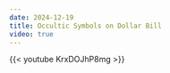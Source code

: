 ```yaml
---
date: 2024-12-19
title: Occultic Symbols on Dollar Bill
video: true
---
```



{{< youtube KrxDOJhP8mg >}}
